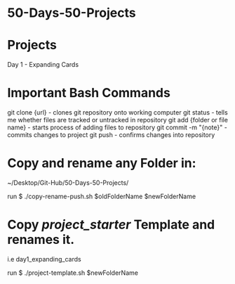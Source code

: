 # 50-Days-50-Projects

# Projects

Day 1 - Expanding Cards

# Important Bash Commands

git clone {url} - clones git repository onto working computer
git status - tells me whether files are tracked or untracked in repository
git add {folder or file name} - starts process of adding files to repository
git commit -m "{note}" - commits changes to project
git push - confirms changes into repository

# Copy and rename any Folder in:

~/Desktop/Git-Hub/50-Days-50-Projects/

run $ ./copy-rename-push.sh $oldFolderName $newFolderName

# Copy _project_starter_ Template and renames it.

i.e day1_expanding_cards

run $ ./project-template.sh $newFolderName
